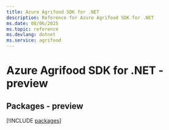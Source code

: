 ```yaml
---
title: Azure Agrifood SDK for .NET
description: Reference for Azure Agrifood SDK for .NET
ms.date: 08/06/2025
ms.topic: reference
ms.devlang: dotnet
ms.service: agrifood
---
```

# Azure Agrifood SDK for .NET - preview
## Packages - preview
[!INCLUDE [packages](agrifood-index.md)]